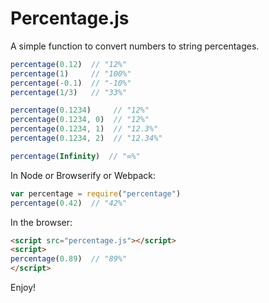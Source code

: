 Percentage.js
=============

A simple function to convert numbers to string percentages.

```js
percentage(0.12)  // "12%"
percentage(1)     // "100%"
percentage(-0.1)  // "-10%"
percentage(1/3)   // "33%"

percentage(0.1234)     // "12%"
percentage(0.1234, 0)  // "12%"
percentage(0.1234, 1)  // "12.3%"
percentage(0.1234, 2)  // "12.34%"

percentage(Infinity)  // "∞%"
```

In Node or Browserify or Webpack:

```js
var percentage = require("percentage")
percentage(0.42)  // "42%"
```

In the browser:

```html
<script src="percentage.js"></script>
<script>
percentage(0.89)  // "89%"
</script>
```

Enjoy!
